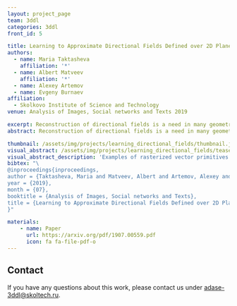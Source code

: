 ```yaml
---
layout: project_page
team: 3ddl
categories: 3ddl
front_id: 5

title: Learning to Approximate Directional Fields Defined over 2D Planes
authors:
  - name: Maria Taktasheva
    affiliation: '*'
  - name: Albert Matveev
    affiliation: '*'
  - name: Alexey Artemov
  - name: Evgeny Burnaev
affiliation:
  - Skolkovo Institute of Science and Technology
venue: Analysis of Images, Social networks and Texts 2019

excerpt: Reconstruction of directional fields is a need in many geometry processing tasks, such as image tracing, extraction of 3D geometric features, and finding principal surface directions. We propose a deep learning-based approach and study the expressive power and generalization ability.
abstract: Reconstruction of directional fields is a need in many geometry processing tasks, such as image tracing, extraction of 3D geometric features, and finding principal surface directions. A common approach to the construction of directional fields from data relies on complex optimization procedures, which are usually poorly formalizeable, require a considerable computational effort, and do not transfer across applications. In this work, we propose a deep learning-based approach and study the expressive power and generalization ability.

thumbnail: /assets/img/projects/learning_directional_fields/thumbnail.jpg
visual_abstract: /assets/img/projects/learning_directional_fields/teaser-pic.jpg
visual_abstract_description: 'Examples of rasterized vector primitives with accompanying discretized ground-truth 2-PolyVector field derived according to our scheme'
bibtex: "\
@inproceedings{inproceedings,
author = {Taktasheva, Maria and Matveev, Albert and Artemov, Alexey and Burnaev, Evgeny},
year = {2019},
month = {07},
booktitle = {Analysis of Images, Social networks and Texts},
title = {Learning to Approximate Directional Fields Defined over 2D Planes}
}"

materials:
    - name: Paper
      url: https://arxiv.org/pdf/1907.00559.pdf
      icon: fa fa-file-pdf-o
---
```

## Contact
If you have any questions about this work, please contact us under [adase-3ddl@skoltech.ru](mailto:adase-3ddl@skoltech.ru).
